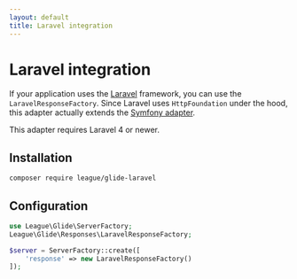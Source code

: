 ```yaml
---
layout: default
title: Laravel integration
---
```


# Laravel integration

If your application uses the [Laravel](https://laravel.com/) framework, you can use the `LaravelResponseFactory`. Since Laravel uses `HttpFoundation` under the hood, this adapter actually extends the [Symfony adapter](/1.0/config/integrations/symfony/).

<p class="message-notice">This adapter requires Laravel 4 or newer.</p>

## Installation

~~~ bash
composer require league/glide-laravel
~~~

## Configuration

~~~ php
use League\Glide\ServerFactory;
League\Glide\Responses\LaravelResponseFactory;

$server = ServerFactory::create([
    'response' => new LaravelResponseFactory()
]);
~~~